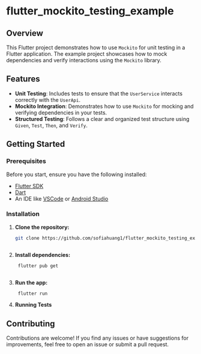 # flutter_mockito_testing_example

## Overview

This Flutter project demonstrates how to use `Mockito` for unit testing in a Flutter application. The example project showcases how to mock dependencies and verify interactions using the `Mockito` library.

## Features

- **Unit Testing**: Includes tests to ensure that the `UserService` interacts correctly with the `UserApi`.
- **Mockito Integration**: Demonstrates how to use `Mockito` for mocking and verifying dependencies in your tests.
- **Structured Testing**: Follows a clear and organized test structure using `Given`, `Test`, `Then`, and `Verify`.

## Getting Started
### Prerequisites

Before you start, ensure you have the following installed:

- [Flutter SDK](https://flutter.dev/docs/get-started/install)
- [Dart](https://dart.dev/get-dart)
- An IDE like [VSCode](https://code.visualstudio.com/) or [Android Studio](https://developer.android.com/studio)

### Installation

1. **Clone the repository:**

   ```bash
   git clone https://github.com/sofiahuang1/flutter_mockito_testing_example.git



2. **Install dependencies:**

   ```bash
    flutter pub get



3. **Run the app:**

   ```bash
    flutter run


4. **Running Tests**
   
## Contributing

Contributions are welcome! If you find any issues or have suggestions for improvements, feel free to open an issue or submit a pull request.
